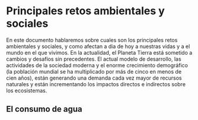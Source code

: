 # Principales retos ambientales y sociales

En este documento hablaremos sobre cuales son los principales retos ambientales y sociales, y como afectan a dia de hoy a nuestras vidas y a el mundo en el que vivimos.
En la actualidad, el Planeta Tierra está sometido a cambios y desafíos sin precedentes.
El actual modelo de desarrollo, las actividades de la sociedad moderna y el enorme crecimiento demográfico (la población mundial se ha multiplicado por más de cinco en menos de cien años), están generando una demanda cada vez mayor de recursos naturales y están incrementando los impactos directos e indirectos sobre los ecosistemas. 

## El consumo de agua

